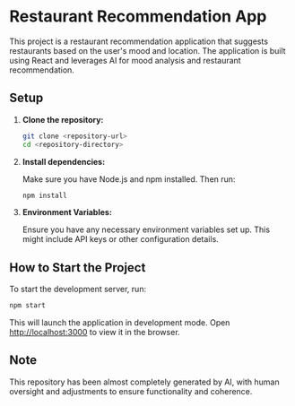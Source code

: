 # Restaurant Recommendation App

This project is a restaurant recommendation application that suggests restaurants based on the user's mood and location. The application is built using React and leverages AI for mood analysis and restaurant recommendation.

## Setup

1. **Clone the repository:**

   ```bash
   git clone <repository-url>
   cd <repository-directory>
   ```

2. **Install dependencies:**

   Make sure you have Node.js and npm installed. Then run:

   ```bash
   npm install
   ```

3. **Environment Variables:**

   Ensure you have any necessary environment variables set up. This might include API keys or other configuration details.

## How to Start the Project

To start the development server, run:

```bash
npm start
```

This will launch the application in development mode. Open [http://localhost:3000](http://localhost:3000) to view it in the browser.

## Note

This repository has been almost completely generated by AI, with human oversight and adjustments to ensure functionality and coherence.
